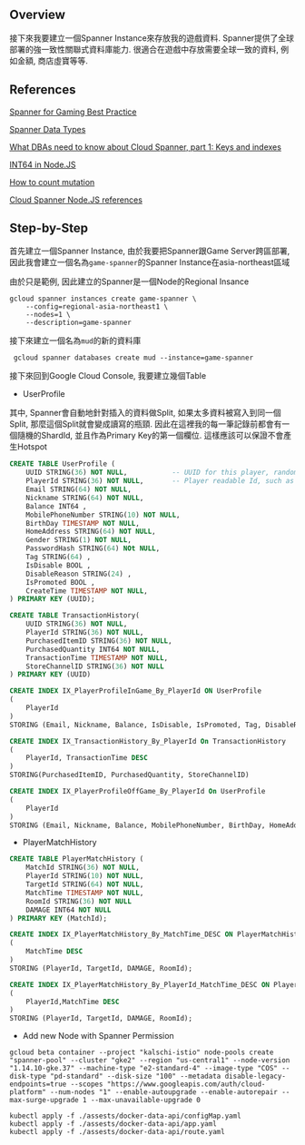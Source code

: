 ## Overview

接下來我要建立一個Spanner Instance來存放我的遊戲資料. Spanner提供了全球部署的強一致性關聯式資料庫能力. 很適合在遊戲中存放需要全球一致的資料, 例如金額, 商店虛寶等等.

## References

[Spanner for Gaming Best Practice](https://cloud.google.com/solutions/best-practices-cloud-spanner-gaming-database)

[Spanner Data Types](https://cloud.google.com/spanner/docs/data-types)

[What DBAs need to know about Cloud Spanner, part 1: Keys and indexes](https://cloud.google.com/blog/products/gcp/what-dbas-need-to-know-about-cloud-spanner-part-1-keys-and-indexes)

[INT64 in Node.JS](https://nagachiang.github.io/implement-api-to-insert-and-read-int64-with-spanner-in-nodejs-chinese/#)

[How to count mutation](https://github.com/googleapis/google-cloud-go/issues/1721)

[Cloud Spanner Node.JS references](https://googleapis.dev/nodejs/spanner/latest/)

## Step-by-Step

首先建立一個Spanner Instance, 由於我要把Spanner跟Game Server跨區部署, 因此我會建立一個名為`game-spanner`的Spanner Instance在asia-northeast區域

由於只是範例, 因此建立的Spanner是一個Node的Regional Insance

```shell
gcloud spanner instances create game-spanner \
    --config=regional-asia-northeast1 \
    --nodes=1 \
    --description=game-spanner
```

接下來建立一個名為`mud`的新的資料庫

```shell
 gcloud spanner databases create mud --instance=game-spanner
```

接下來回到Google Cloud Console, 我要建立幾個Table

-   UserProfile
<!--
|  Column Name	| Column Type | Is PK	| Comment 	| 
|------|------|------|------|
|  ShardId	| INT64 	| | ShardId 	|  
|  PlayerId | String | | Player ID |
|  Email | String | | Player's email |
|  Nickname | String | | Player's nick name |
|  Balance | INT64 | | Player's credit balance |
-->
其中, Spanner會自動地針對插入的資料做Split, 如果太多資料被寫入到同一個Split, 那麼這個Split就會變成讀寫的瓶頸. 因此在這裡我的每一筆記錄前都會有一個隨機的ShardId, 並且作為Primary Key的第一個欄位. 這樣應該可以保證不會產生Hotspot

```sql
CREATE TABLE UserProfile (
    UUID STRING(36) NOT NULL,           -- UUID for this player, random, for distribution
    PlayerId STRING(36) NOT NULL,       -- Player readable Id, such as michael-chi
    Email STRING(64) NOT NULL,
    Nickname STRING(64) NOT NULL,
    Balance INT64 ,
    MobilePhoneNumber STRING(10) NOT NULL,
    BirthDay TIMESTAMP NOT NULL,
    HomeAddress STRING(64) NOT NULL,
    Gender STRING(1) NOT NULL,
    PasswordHash STRING(64) NOt NULL,
    Tag STRING(64) ,
    IsDisable BOOL ,
    DisableReason STRING(24) ,
    IsPromoted BOOL ,
    CreateTime TIMESTAMP NOT NULL,
) PRIMARY KEY (UUID);

CREATE TABLE TransactionHistory(
    UUID STRING(36) NOT NULL,  
    PlayerId STRING(36) NOT NULL,    
    PurchasedItemID STRING(36) NOT NULL,
    PurchasedQuantity INT64 NOT NULL,
    TransactionTime TIMESTAMP NOT NULL,
    StoreChannelID STRING(36) NOT NULL
) PRIMARY KEY (UUID)

CREATE INDEX IX_PlayerProfileInGame_By_PlayerId ON UserProfile
(
    PlayerId
)
STORING (Email, Nickname, Balance, IsDisable, IsPromoted, Tag, DisableReason);

CREATE INDEX IX_TransactionHistory_By_PlayerId On TransactionHistory
(
    PlayerId, TransactionTime DESC
)
STORING(PurchasedItemID, PurchasedQuantity, StoreChannelID)

CREATE INDEX IX_PlayerProfileOffGame_By_PlayerId On UserProfile
(
    PlayerId
)
STORING (Email, Nickname, Balance, MobilePhoneNumber, BirthDay, HomeAddress, Gender, PasswordHash, IsDisable, DisableReason, IsPromoted, CreateTime)
```

-   PlayerMatchHistory
<!--
|  Column Name	| Column Type 	|Is PK|  Comment 	| 
|------|------|------|------|
|  ShardId	| String 	| | ShardId 	|  	
|  PlayerId	| String | | Player Id/Name  	|  	
|  TargetId	| String 	| | Opponent Player Id/Name 	|  	
|  MatchTime | TimeStamp | | When did this match started |
|  MatchId | String | | How many times this player matches agaist this opponent |
-->
```sql
CREATE TABLE PlayerMatchHistory (
    MatchId STRING(36) NOT NULL,
    PlayerId STRING(10) NOT NULL,
    TargetId STRING(64) NOT NULL,
    MatchTime TIMESTAMP NOT NULL,
    RoomId STRING(36) NOT NULL
    DAMAGE INT64 NOT NULL
) PRIMARY KEY (MatchId);

CREATE INDEX IX_PlayerMatchHistory_By_MatchTime_DESC ON PlayerMatchHistory
(
    MatchTime DESC
)
STORING (PlayerId, TargetId, DAMAGE, RoomId);

CREATE INDEX IX_PlayerMatchHistory_By_PlayerId_MatchTime_DESC ON PlayerMatchHistory
(
    PlayerId,MatchTime DESC
)
STORING (PlayerId, TargetId, DAMAGE, RoomId);
```



-   Add new Node with Spanner Permission

```shell
gcloud beta container --project "kalschi-istio" node-pools create "spanner-pool" --cluster "gke2" --region "us-central1" --node-version "1.14.10-gke.37" --machine-type "e2-standard-4" --image-type "COS" --disk-type "pd-standard" --disk-size "100" --metadata disable-legacy-endpoints=true --scopes "https://www.googleapis.com/auth/cloud-platform" --num-nodes "1" --enable-autoupgrade --enable-autorepair --max-surge-upgrade 1 --max-unavailable-upgrade 0
```

```shell
kubectl apply -f ./assests/docker-data-api/configMap.yaml
kubectl apply -f ./assests/docker-data-api/app.yaml
kubectl apply -f ./assests/docker-data-api/route.yaml
```